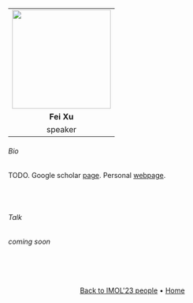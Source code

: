 ---
---

<br>
<br>

<table>
  <tr>
    <td style="text-align: center"><img src="https://psychology.berkeley.edu/sites/default/files/styles/300x300sc/public/people/XuFnew.jpg?itok=loFZeIlQ" style="width:200px;height:200px;"></td>
  </tr>
  <tr>
    <td style="text-align: center"><b>Fei Xu</b></td>
  </tr>
  <tr>
    <td style="text-align: center">speaker</td>
  </tr>
</table>


###### Bio


TODO. Google scholar <a href="https://scholar.google.com/citations?user=Olalwx8AAAAJ&hl=fr&oi=ao/">page</a>. Personal <a href="https://psychology.berkeley.edu/people/fei-xu/">webpage</a>.

<br>
<br>


###### Talk

*coming soon*



<br>
<br>
<br>
<br>


<div align="center">
	<a href="http://127.0.0.1:4000/speakers_and_organizers/">Back to IMOL'23 people</a> &bull; <a href="http://127.0.0.1:4000/">Home</a>
</div>

<br>
<br>

